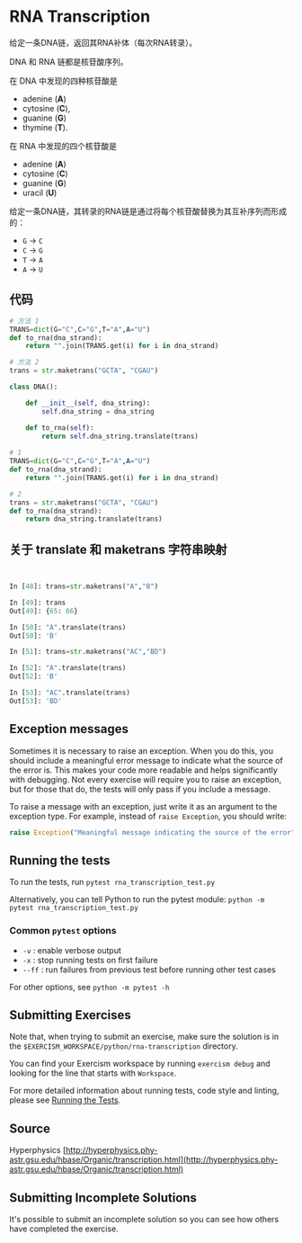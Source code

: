 # RNA Transcription

给定一条DNA链，返回其RNA补体（每次RNA转录）。

DNA 和 RNA 链都是核苷酸序列。

在 DNA 中发现的四种核苷酸是 
- adenine (**A**)
- cytosine (**C**),
- guanine (**G**) 
- thymine (**T**).

在 RNA 中发现的四个核苷酸是 
- adenine (**A**)
- cytosine (**C**)
- guanine (**G**)
- uracil (**U**)

给定一条DNA链，其转录的RNA链是通过将每个核苷酸替换为其互补序列而形成的：

* `G` -> `C`
* `C` -> `G`
* `T` -> `A`
* `A` -> `U`

## 代码
```python
# 方法 1 
TRANS=dict(G="C",C="G",T="A",A="U")
def to_rna(dna_strand):
    return "".join(TRANS.get(i) for i in dna_strand)

# 方法 2
trans = str.maketrans("GCTA", "CGAU")

class DNA():

    def __init__(self, dna_string):
        self.dna_string = dna_string

    def to_rna(self):
        return self.dna_string.translate(trans)
    
# 1
TRANS=dict(G="C",C="G",T="A",A="U")
def to_rna(dna_strand):
    return "".join(TRANS.get(i) for i in dna_strand)

# 2 
trans = str.maketrans("GCTA", "CGAU")
def to_rna(dna_strand):
    return dna_string.translate(trans)
```
## 关于 translate 和 maketrans  字符串映射

```python


In [48]: trans=str.maketrans("A","B")

In [49]: trans
Out[49]: {65: 66}

In [50]: "A".translate(trans)
Out[50]: 'B'

In [51]: trans=str.maketrans("AC","BD")

In [52]: "A".translate(trans)
Out[52]: 'B'

In [53]: "AC".translate(trans)
Out[53]: 'BD'
```




## Exception messages

Sometimes it is necessary to raise an exception. When you do this, you should include a meaningful error message to
indicate what the source of the error is. This makes your code more readable and helps significantly with debugging. Not
every exercise will require you to raise an exception, but for those that do, the tests will only pass if you include
a message.

To raise a message with an exception, just write it as an argument to the exception type. For example, instead of
`raise Exception`, you should write:

```python
raise Exception("Meaningful message indicating the source of the error")
```

## Running the tests

To run the tests, run `pytest rna_transcription_test.py`

Alternatively, you can tell Python to run the pytest module:
`python -m pytest rna_transcription_test.py`

### Common `pytest` options

- `-v` : enable verbose output
- `-x` : stop running tests on first failure
- `--ff` : run failures from previous test before running other test cases

For other options, see `python -m pytest -h`

## Submitting Exercises

Note that, when trying to submit an exercise, make sure the solution is in the `$EXERCISM_WORKSPACE/python/rna-transcription` directory.

You can find your Exercism workspace by running `exercism debug` and looking for the line that starts with `Workspace`.

For more detailed information about running tests, code style and linting,
please see [Running the Tests](http://exercism.io/tracks/python/tests).

## Source

Hyperphysics [http://hyperphysics.phy-astr.gsu.edu/hbase/Organic/transcription.html](http://hyperphysics.phy-astr.gsu.edu/hbase/Organic/transcription.html)

## Submitting Incomplete Solutions

It's possible to submit an incomplete solution so you can see how others have completed the exercise.

